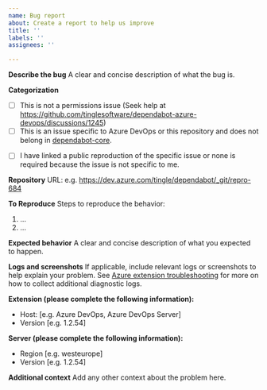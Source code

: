 ```yaml
---
name: Bug report
about: Create a report to help us improve
title: ''
labels: ''
assignees: ''

---
```


**Describe the bug**
A clear and concise description of what the bug is.

**Categorization**
- [ ] This is not a permissions issue (Seek help at https://github.com/tinglesoftware/dependabot-azure-devops/discussions/1245)
- [ ] This is an issue specific to Azure DevOps or this repository and does not belong in [dependabot-core](https://github.com/dependabot/dependabot-core).
<!-- Specific issues for dependabot are solved faster in the core repository. For example, why a package version is skipped. Trying out this behaviour in the GitHub Hosted version can help you pinpoint where it lies. -->
- [ ] I have linked a public reproduction of the specific issue or none is required because the issue is not specific to me.
<!-- Please note that you can create a public organization/project and repository to show the issue. This tends to accelerate resolution. -->

**Repository**
URL: e.g. https://dev.azure.com/tingle/dependabot/_git/repro-684
<!-- If credentials are required, send them to support@tingle.software -->

**To Reproduce**
Steps to reproduce the behavior:
1. ...
2. ...

**Expected behavior**
A clear and concise description of what you expected to happen.

**Logs and screenshots**
If applicable, include relevant logs or screenshots to help explain your problem.
See [Azure extension troubleshooting](https://github.com/tinglesoftware/dependabot-azure-devops/blob/main/docs/extensions/azure.md#troubleshooting-issues) for more on how to collect additional diagnostic logs.

**Extension (please complete the following information):**
 - Host: [e.g. Azure DevOps, Azure DevOps Server]
 - Version [e.g. 1.2.54]

**Server (please complete the following information):**
 - Region [e.g. westeurope]
 - Version [e.g. 1.2.54]

**Additional context**
Add any other context about the problem here.
